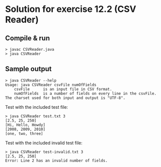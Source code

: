 Solution for exercise 12.2 (CSV Reader)
=======================================

Compile & run
-------------

``` shell
> javac CSVReader.java
> java CSVReader
```

Sample output
-------------

``` shell
> java CSVReader --help
Usage: java CSVReader csvFile numOfFields
    csvFile      is an input file in CSV format.
    numOfFields  is a number of fields on every line in the csvFile.
The charset used for both input and output is "UTF-8".
```

Test with the included test file:
``` shell
> java CSVReader test.txt 3
[2.5, 25, 250]
[Hi, Hello, Howdy]
[2008, 2009, 2010]
[one, two, three]
```

Test with the included invalid test file:
``` shell
> java CSVReader test-invalid.txt 3
[2.5, 25, 250]
Error: Line 2 has an invalid number of fields.
```

